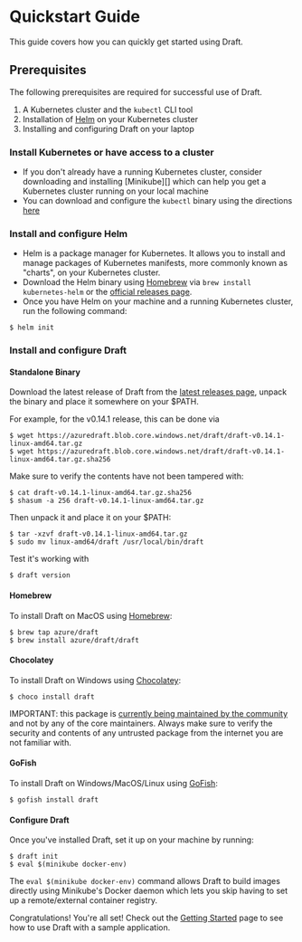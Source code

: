 # Quickstart Guide

This guide covers how you can quickly get started using Draft.

## Prerequisites

The following prerequisites are required for successful use of Draft.

1. A Kubernetes cluster and the `kubectl` CLI tool
2. Installation of [Helm](https://github.com/kubernetes/helm) on your Kubernetes cluster
3. Installing and configuring Draft on your laptop

### Install Kubernetes or have access to a cluster

- If you don't already have a running Kubernetes cluster, consider downloading and installing [Minikube][] which can help you get a Kubernetes cluster running on your local machine
- You can download and configure the `kubectl` binary using the directions [here](https://kubernetes.io/docs/tasks/tools/install-kubectl/)

### Install and configure Helm

- Helm is a package manager for Kubernetes. It allows you to install and manage packages of Kubernetes manifests, more commonly known as "charts", on your Kubernetes cluster.
- Download the Helm binary using [Homebrew](https://brew.sh/) via `brew install kubernetes-helm` or the [official releases page](https://github.com/kubernetes/helm/releases).
- Once you have Helm on your machine and a running Kubernetes cluster, run the following command:
```console
$ helm init
```

### Install and configure Draft

#### Standalone Binary

Download the latest release of Draft from the [latest releases page](https://github.com/Azure/draft/releases/latest), unpack the binary and place it somewhere on your $PATH.

For example, for the v0.14.1 release, this can be done via

```console
$ wget https://azuredraft.blob.core.windows.net/draft/draft-v0.14.1-linux-amd64.tar.gz
$ wget https://azuredraft.blob.core.windows.net/draft/draft-v0.14.1-linux-amd64.tar.gz.sha256
```

Make sure to verify the contents have not been tampered with:

```console
$ cat draft-v0.14.1-linux-amd64.tar.gz.sha256
$ shasum -a 256 draft-v0.14.1-linux-amd64.tar.gz
```

Then unpack it and place it on your $PATH:

```console
$ tar -xzvf draft-v0.14.1-linux-amd64.tar.gz
$ sudo mv linux-amd64/draft /usr/local/bin/draft
```

Test it's working with

```console
$ draft version
```

#### Homebrew

To install Draft on MacOS using [Homebrew](https://brew.sh/):

```console
$ brew tap azure/draft
$ brew install azure/draft/draft
```

#### Chocolatey

To install Draft on Windows using [Chocolatey](https://chocolatey.org/):

```console
$ choco install draft
```

IMPORTANT: this package is [currently being maintained by the community](https://chocolatey.org/packages/draft) and not by any of the core maintainers. Always make sure to verify the security and contents of any untrusted package from the internet you are not familiar with.

#### GoFish

To install Draft on Windows/MacOS/Linux using [GoFish](https://gofi.sh):

```console
$ gofish install draft
```

#### Configure Draft

Once you've installed Draft, set it up on your machine by running:

```console
$ draft init
$ eval $(minikube docker-env)
```

The `eval $(minikube docker-env)` command allows Draft to build images directly using Minikube's Docker daemon which lets you skip having to set up a remote/external container registry.

Congratulations! You're all set! Check out the [Getting Started](getting-started.md) page to see how to use Draft with a sample application.
